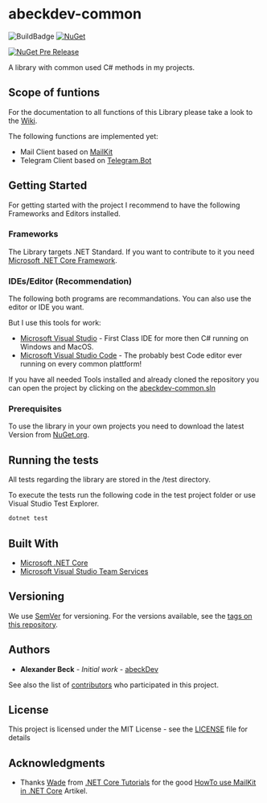 # abeckdev-common

![BuildBadge](https://beck-alexander.visualstudio.com/_apis/public/build/definitions/531aff45-7c56-4474-9f23-a13d022203e4/19/badge) [![NuGet](https://img.shields.io/nuget/dt/abeckdev.common.svg)](https://www.nuget.org/packages/abeckdev.common/)

[![NuGet Pre Release](https://img.shields.io/nuget/vpre/abeckdev.common.svg)](https://www.nuget.org/packages/abeckdev.common/)


A library with common used C# methods in my projects.

## Scope of funtions

For the documentation to all functions of this Library please take a look to the [Wiki](https://github.com/abeckDev/abeckdev-common/wiki).

The following functions are implemented yet:

* Mail Client based on [MailKit](https://www.nuget.org/packages/MailKit/)
* Telegram Client based on [Telegram.Bot](https://www.nuget.org/packages/Telegram.Bot/)

## Getting Started

For getting started with the project I recommend to have the following Frameworks and Editors installed.

### Frameworks

The Library targets .NET Standard. If you want to contribute to it you need [Microsoft .NET Core Framework](https://www.microsoft.com/net/download/).

### IDEs/Editor (Recommendation)

The following both programs are recommandations. You can also use the editor or IDE you want.

But I use this tools for work:

* [Microsoft Visual Studio](https://www.visualstudio.com/vs/) - First Class IDE for more then C# running on Windows and MacOS.
* [Microsoft Visual Studio Code](https://code.visualstudio.com) - The probably best Code editor ever running on every common plattform!

If you have all needed Tools installed and already cloned the repository you can open the project by clicking on the [abeckdev-common.sln](abeckdev-common.sln)

### Prerequisites

To use the library in your own projects you need to download the latest Version from [NuGet.org](https://www.nuget.org/packages/abeckdev.common/).

## Running the tests

All tests regarding the library are stored in the /test directory.

To execute the tests run the following code in the test project folder or use Visual Studio Test Explorer.

```bash
dotnet test
```

## Built With

* [Microsoft .NET Core](https://www.microsoft.com/net/download/)
* [Microsoft Visual Studio Team Services](https://www.visualstudio.com/team-services/)

## Versioning

We use [SemVer](http://semver.org/) for versioning. For the versions available, see the [tags on this repository](https://github.com/abeckDev/abeckdev-common/tags).

## Authors

* **Alexander Beck** - _Initial work_ - [abeckDev](https://github.com/abeckDev)

See also the list of [contributors](https://github.com/abeckDev/abeckdev-common/contributors) who participated in this project.

## License

This project is licensed under the MIT License - see the [LICENSE](LICENSE) file for details

## Acknowledgments

* Thanks [Wade](https://dotnetcoretutorials.com/author/admin/) from [.NET Core Tutorials](https://dotnetcoretutorials.com/) for the good [HowTo use MailKit in .NET Core](https://dotnetcoretutorials.com/2017/11/02/using-mailkit-send-receive-email-asp-net-core/) Artikel.
